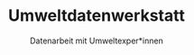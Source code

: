 ---
title: Umweltdatenwerkstatt
url:
ended: no
picture:
  src: /files/projects/ki-iw.jpg
  title: KI-Ideenwerkstatt Illustration
  license:
  license_url:
subtitle_en: data work with environmental associations
topics_en:
  - environmental data
subtitle: "Datenarbeit mit Umweltexper*innen"
topics:
  - Umweltdaten
text: "Wie stark ist das Grundwasser in meiner Region mit Nitrat belastet? Welche Insektenarten sind in Deutschland am stärksten vom Aussterben bedroht? Und gibt es offene Daten über die Müllverwertung in meiner Stadt? Mit der **Umweltdatenwerkstatt** starten wir zusammen mit der **[KI-Ideenwerkstatt des BMUV](https://www.ki-ideenwerkstatt.de/)** ein neues Projekt rund ums Thema Umweltdaten: Wir tauchen gemeinsam mit Organisationen, Verbänden und Initiativen aus dem Umweltschutz tiefer in die Welt der Daten ein, vermitteln Datenkompetenzen und probieren neue digitale, KI-gestützte Methoden aus.
  Alle Workshops und Lernmaterialien und die entstehenden Datenprojekte werden dokumentiert und unter einer freien Lizenz kostenfrei online zur Verfügung gestellt.
  <br><br>Du möchtest teilnehmen? <a href='/workshops/umweltdatenwerkstatt/'>Dann melde dich hier an.</a>"

text_en: |-
    How polluted with nitrate is the ground water in my region? What kinds of insects are most prone to extinction in Germany? Is there open data about garbage processing in my city? We're launching our new project **Umweltdatenwerkstatt** together with the **[KI-Ideenwerkstatt des BMUV](https://www.ki-ideenwerkstatt.de/)**, all around the topic of environmental data: Together with organizations, associations and initiatives, we dive deeper into the world of data, convey data competencies and try out new digital methods.
    All workshops and learning materials and the data-driven projects will be documented and released online under open licences and free of charge.

foerderhinweis: |-
  **Förderhinweis:**

  Dieses Projekt wird gefördert durch das [Bundesministerium für Umwelt, Naturschutz, nukleare Sicherheit und Verbraucherschutz](https://www.bmuv.de/), koordiniert durch die [ZUG](https://www.z-u-g.org/).

  <div class="funding">
  <img alt="Logo BMUV" src="/files/projects/logo-bmu.svg" width="220px"><img alt="Logo UBA" src="/files/projects/logo-zug.svg" width="200px">
  </div>

  Die Verantwortung für den Inhalt dieser Veröffentlichung liegt bei den Autorinnen und Autoren.

foerderhinweis_en: |-
  This project is financially supported by [Federal Ministry for the Environment, Nature Conservation and Nuclear Safety](https://www.bmu.de/) (BMU).

  <div class="funding">
  <img alt="Logo BMU" src="/files/projects/logo-bmu.svg" width="220px"><img alt="Logo UBA" src="/files/projects/logo-uba.jpg" width="170px"><img alt="Logo UBA" src="/files/projects/Civic_CodingLogo.png" width="170px">
  </div>

  The publisher is responsible for the content of this publication.

---